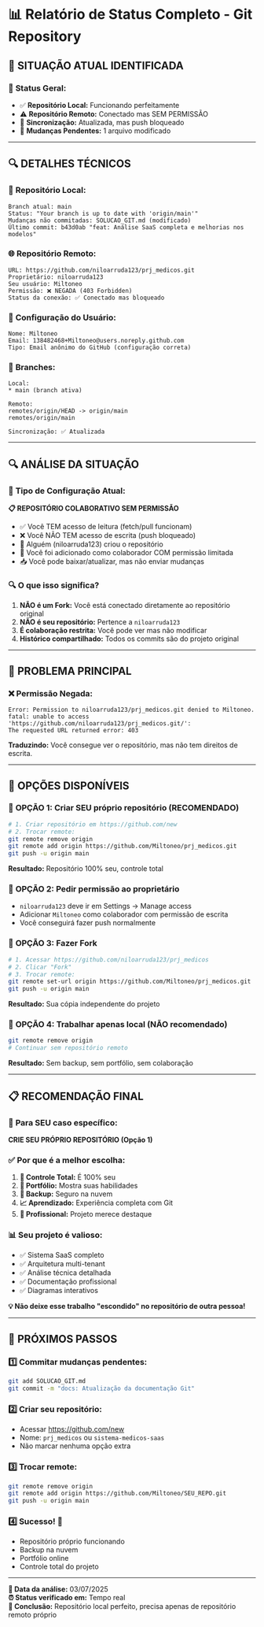 # 📊 Relatório de Status Completo - Git Repository

## 🎯 **SITUAÇÃO ATUAL IDENTIFICADA**

### 📍 **Status Geral:**
- ✅ **Repositório Local:** Funcionando perfeitamente
- ⚠️ **Repositório Remoto:** Conectado mas SEM PERMISSÃO
- 🔄 **Sincronização:** Atualizada, mas push bloqueado
- 📝 **Mudanças Pendentes:** 1 arquivo modificado

---

## 🔍 **DETALHES TÉCNICOS**

### 📂 **Repositório Local:**
```
Branch atual: main
Status: "Your branch is up to date with 'origin/main'"
Mudanças não commitadas: SOLUCAO_GIT.md (modificado)
Último commit: b43d0ab "feat: Análise SaaS completa e melhorias nos modelos"
```

### 🌐 **Repositório Remoto:**
```
URL: https://github.com/niloarruda123/prj_medicos.git
Proprietário: niloarruda123
Seu usuário: Miltoneo
Permissão: ❌ NEGADA (403 Forbidden)
Status da conexão: ✅ Conectado mas bloqueado
```

### 👤 **Configuração do Usuário:**
```
Nome: Miltoneo
Email: 138482468+Miltoneo@users.noreply.github.com
Tipo: Email anônimo do GitHub (configuração correta)
```

### 🌿 **Branches:**
```
Local:
* main (branch ativa)

Remoto:
remotes/origin/HEAD -> origin/main
remotes/origin/main

Sincronização: ✅ Atualizada
```

---

## 🔍 **ANÁLISE DA SITUAÇÃO**

### 🎯 **Tipo de Configuração Atual:**
**📋 REPOSITÓRIO COLABORATIVO SEM PERMISSÃO**

- ✅ Você TEM acesso de leitura (fetch/pull funcionam)
- ❌ Você NÃO TEM acesso de escrita (push bloqueado)
- 🤝 Alguém (niloarruda123) criou o repositório
- 👤 Você foi adicionado como colaborador COM permissão limitada
- 📥 Você pode baixar/atualizar, mas não enviar mudanças

### 🔍 **O que isso significa?**

1. **NÃO é um Fork:** Você está conectado diretamente ao repositório original
2. **NÃO é seu repositório:** Pertence a `niloarruda123`
3. **É colaboração restrita:** Você pode ver mas não modificar
4. **Histórico compartilhado:** Todos os commits são do projeto original

---

## 🚨 **PROBLEMA PRINCIPAL**

### ❌ **Permissão Negada:**
```
Error: Permission to niloarruda123/prj_medicos.git denied to Miltoneo.
fatal: unable to access 'https://github.com/niloarruda123/prj_medicos.git/': 
The requested URL returned error: 403
```

**Traduzindo:** Você consegue ver o repositório, mas não tem direitos de escrita.

---

## 🎯 **OPÇÕES DISPONÍVEIS**

### 🥇 **OPÇÃO 1: Criar SEU próprio repositório (RECOMENDADO)**
```bash
# 1. Criar repositório em https://github.com/new
# 2. Trocar remote:
git remote remove origin
git remote add origin https://github.com/Miltoneo/prj_medicos.git
git push -u origin main
```
**Resultado:** Repositório 100% seu, controle total

### 🥈 **OPÇÃO 2: Pedir permissão ao proprietário**
- `niloarruda123` deve ir em Settings → Manage access
- Adicionar `Miltoneo` como colaborador com permissão de escrita
- Você conseguirá fazer push normalmente

### 🥉 **OPÇÃO 3: Fazer Fork**
```bash
# 1. Acessar https://github.com/niloarruda123/prj_medicos
# 2. Clicar "Fork"
# 3. Trocar remote:
git remote set-url origin https://github.com/Miltoneo/prj_medicos.git
git push -u origin main
```
**Resultado:** Sua cópia independente do projeto

### 🚫 **OPÇÃO 4: Trabalhar apenas local (NÃO recomendado)**
```bash
git remote remove origin
# Continuar sem repositório remoto
```
**Resultado:** Sem backup, sem portfólio, sem colaboração

---

## 📋 **RECOMENDAÇÃO FINAL**

### 🌟 **Para SEU caso específico:**

**CRIE SEU PRÓPRIO REPOSITÓRIO (Opção 1)**

### ✅ **Por que é a melhor escolha:**
1. **🎯 Controle Total:** É 100% seu
2. **💼 Portfólio:** Mostra suas habilidades
3. **🔄 Backup:** Seguro na nuvem
4. **📈 Aprendizado:** Experiência completa com Git
5. **🚀 Profissional:** Projeto merece destaque

### 📊 **Seu projeto é valioso:**
- ✅ Sistema SaaS completo
- ✅ Arquitetura multi-tenant
- ✅ Análise técnica detalhada
- ✅ Documentação profissional
- ✅ Diagramas interativos

**💡 Não deixe esse trabalho "escondido" no repositório de outra pessoa!**

---

## 🔧 **PRÓXIMOS PASSOS**

### 1️⃣ **Commitar mudanças pendentes:**
```bash
git add SOLUCAO_GIT.md
git commit -m "docs: Atualização da documentação Git"
```

### 2️⃣ **Criar seu repositório:**
- Acessar https://github.com/new
- Nome: `prj_medicos` ou `sistema-medicos-saas`
- Não marcar nenhuma opção extra

### 3️⃣ **Trocar remote:**
```bash
git remote remove origin
git remote add origin https://github.com/Miltoneo/SEU_REPO.git
git push -u origin main
```

### 4️⃣ **Sucesso! 🎉**
- Repositório próprio funcionando
- Backup na nuvem
- Portfólio online
- Controle total do projeto

---

**📅 Data da análise:** 03/07/2025  
**⏰ Status verificado em:** Tempo real  
**🎯 Conclusão:** Repositório local perfeito, precisa apenas de repositório remoto próprio
